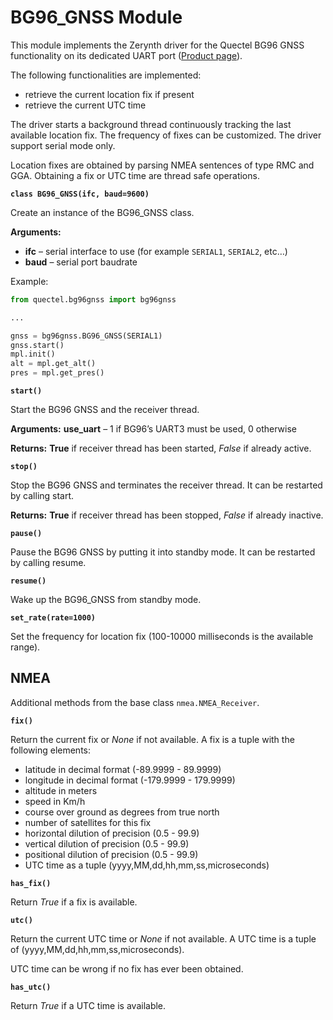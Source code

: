 # BG96_GNSS Module

This module implements the Zerynth driver for the Quectel BG96 GNSS functionality
on its dedicated UART port ([Product page](https://www.quectel.com/product/bg96gnss.htm)).

The following functionalities are implemented:

* retrieve the current location fix if present
* retrieve the current UTC time

The driver starts a background thread continuously tracking the last available location fix.
The frequency of fixes can be customized.
The driver support serial mode only.

Location fixes are obtained by parsing NMEA sentences of type RMC and GGA.
Obtaining a fix or UTC time are thread safe operations.


**`class BG96_GNSS(ifc, baud=9600)`**

Create an instance of the BG96_GNSS class.


**Arguments:**

    
* **ifc** – serial interface to use (for example `SERIAL1`, `SERIAL2`, etc…)
* **baud** – serial port baudrate


Example:

```py
from quectel.bg96gnss import bg96gnss

...

gnss = bg96gnss.BG96_GNSS(SERIAL1)
gnss.start()
mpl.init()
alt = mpl.get_alt()
pres = mpl.get_pres()
```


**`start()`**

Start the BG96 GNSS and the receiver thread.


**Arguments:** **use_uart** – 1 if BG96’s UART3 must be used, 0 otherwise

**Returns:** **True** if receiver thread has been started, *False* if already active.



**`stop()`**

Stop the BG96 GNSS and terminates the receiver thread.
It can be restarted by calling start.

**Returns:** **True** if receiver thread has been stopped, *False* if already inactive.



**`pause()`**

Pause the BG96 GNSS by putting it into standby mode. It can be restarted by calling resume.


**`resume()`**

Wake up the BG96_GNSS from standby mode.


**`set_rate(rate=1000)`**

Set the frequency for location fix (100-10000 milliseconds is the available range).

## NMEA

Additional methods from the base class `nmea.NMEA_Receiver`.


**`fix()`**

Return the current fix or *None* if not available. A fix is a tuple with the following elements:


* latitude in decimal format (-89.9999 - 89.9999)
* longitude in decimal format (-179.9999 - 179.9999)
* altitude in meters
* speed in Km/h
* course over ground as degrees from true north
* number of satellites for this fix
* horizontal dilution of precision (0.5 - 99.9)
* vertical dilution of precision (0.5 - 99.9)
* positional dilution of precision (0.5 - 99.9)
* UTC time as a tuple (yyyy,MM,dd,hh,mm,ss,microseconds)


**`has_fix()`**

Return *True* if a fix is available.


**`utc()`**

Return the current UTC time or *None* if not available. A UTC time is a tuple of (yyyy,MM,dd,hh,mm,ss,microseconds).

UTC time can be wrong if no fix has ever been obtained.


**`has_utc()`**

Return *True* if a UTC time is available.
